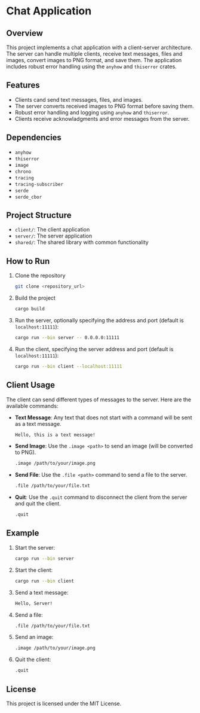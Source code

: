 # Chat Application

## Overview

This project implements a chat application with a client-server architecture. The server can handle multiple clients, receive text messages, files and images, convert images to PNG format, and save them. The application includes robust error handling using the `anyhow` and `thiserror` crates.

## Features

- Clients cand send text messages, files, and images.
- The server converts received images to PNG format before saving them.
- Robust error handling and logging using `anyhow` and `thiserror`.
- Clients receive acknowladgments and error messages from the server.

## Dependencies

- `anyhow`
- `thiserror`
- `image`
- `chrono`
- `tracing`
- `tracing-subscriber`
- `serde`
- `serde_cbor`

## Project Structure

- `client/`: The client application
- `server/`: The server application
- `shared/`: The shared library with common functionality

## How to Run

1. Clone the repository
    ```sh
    git clone <repository_url>
    ```
2. Build the project
    ```sh 
    cargo build
    ```
3. Run the server, optionally specifying the address and port (default  is `localhost:11111`):
    ```sh
    cargo run --bin server -- 0.0.0.0:11111
    ```
4. Run the client, specifying the server address and port (default is `localhost:11111`):
    ```sh
    cargo run --bin client --localhost:11111
    ```
    
## Client Usage

The client can send different types of messages to the server. Here are the available commands:

- **Text Message**: Any text that does not start with a command will be sent as a text message.
    ```sh 
    Hello, this is a text message!
    ```

- **Send Image**: Use the `.image <path>` to send an image (will be converted to PNG).
    ```sh
    .image /path/to/your/image.png
    ```
    
- **Send File**: Use the `.file <path>` command to send a file to the server.
    ```sh
    .file /path/to/your/file.txt
    ```

- **Quit**: Use the `.quit` command to disconnect the client from the server and quit the client.
    ```sh
    .quit
    ```
    
## Example
1. Start the server:
    ```sh
    cargo run --bin server
    ```
2. Start the client:
    ```sh
    cargo run --bin client
    ```
3. Send a text message:
    ```sh
    Hello, Server!
    ```
4. Send a file:
    ```sh
    .file /path/to/your/file.txt
    ```
5. Send an image:
    ```sh
    .image /path/to/your/image.png
    ```
6. Quit the client:
    ```sh
    .quit
    ```

## License

This project is licensed under the MIT License.
